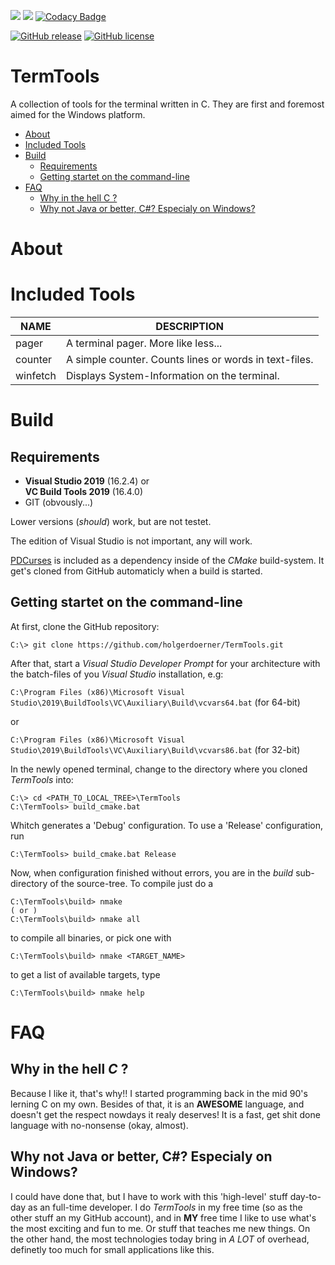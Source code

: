 ![](https://github.com/holgerdoerner/TermTools/workflows/CTest/badge.svg) ![](https://github.com/holgerdoerner/TermTools/workflows/Release%20Packaging/badge.svg) [![Codacy Badge](https://api.codacy.com/project/badge/Grade/7f1fa4df8d47447daf76710556eed469)](https://www.codacy.com/manual/HolgerDoerner/TermTools?utm_source=github.com&amp;utm_medium=referral&amp;utm_content=HolgerDoerner/TermTools&amp;utm_campaign=Badge_Grade)

[![GitHub release](https://img.shields.io/github/release/HolgerDoerner/TermTools.svg)](https://GitHub.com/HolgerDoerner/TermTools/releases/) [![GitHub license](https://img.shields.io/github/license/HolgerDoerner/TermTools.svg)](https://github.com/HolgerDoerner/TermTools/blob/master/LICENSE)
# TermTools <!-- omit in toc -->
A collection of tools for the terminal written in C. They are first and foremost aimed for the Windows platform.

- [About](#about)
- [Included Tools](#included-tools)
- [Build](#build)
  - [Requirements](#requirements)
  - [Getting startet on the command-line](#getting-startet-on-the-command-line)
- [FAQ](#faq)
  - [Why in the hell C ?](#why-in-the-hell-c)
  - [Why not Java or better, C#? Especialy on Windows?](#why-not-java-or-better-c-especialy-on-windows)

# About

# Included Tools
NAME | DESCRIPTION
--- | ---
pager | A terminal pager. More like less...
counter | A simple counter. Counts lines or words in text-files.
winfetch | Displays System-Information on the terminal.

# Build
## Requirements
- **Visual Studio 2019** (16.2.4) or \
  **VC Build Tools 2019** (16.4.0)
- GIT (obvously...)

Lower versions (*should*) work, but are not testet.

The edition of Visual Studio is not important, any will work.

[PDCurses](https://github.com/wmcbrine/PDCurses) is included as a dependency inside of the *CMake* build-system. It get's cloned from GitHub automaticly when a build is started.

## Getting startet on the command-line
At first, clone the GitHub  repository:

    C:\> git clone https://github.com/holgerdoerner/TermTools.git

After that, start a *Visual Studio Developer Prompt* for your architecture with the batch-files of you *Visual Studio* installation, e.g:

`C:\Program Files (x86)\Microsoft Visual Studio\2019\BuildTools\VC\Auxiliary\Build\vcvars64.bat` (for 64-bit)

or

`C:\Program Files (x86)\Microsoft Visual Studio\2019\BuildTools\VC\Auxiliary\Build\vcvars86.bat` (for 32-bit)

In the newly opened terminal, change to the directory where you cloned *TermTools* into:

    C:\> cd <PATH_TO_LOCAL_TREE>\TermTools
    C:\TermTools> build_cmake.bat

Whitch generates a 'Debug' configuration. To use a 'Release' configuration, run

    C:\TermTools> build_cmake.bat Release

Now, when configuration finished without errors, you are in the *build* sub-directory of the source-tree. To compile just do a

    C:\TermTools\build> nmake
    ( or )
    C:\TermTools\build> nmake all

to compile all binaries, or pick one with

    C:\TermTools\build> nmake <TARGET_NAME>

to get a list of available targets, type

    C:\TermTools\build> nmake help

# FAQ
## Why in the hell *C* ?
Because I like it, that's why!! I started programming back in the mid 90's lerning C on my own. Besides of that, it is an **AWESOME** language, and doesn't get the respect nowdays it realy deserves! It is a fast, get shit done language with no-nonsense (okay, almost).

## Why not Java or better, C#? Especialy on Windows?
I could have done that, but I have to work with this 'high-level' stuff day-to-day as an full-time developer. I do *TermTools* in my free time (so as the other stuff an my  GitHub account), and in **MY** free time I like to use what's the most exciting and fun to me. Or stuff that teaches me new things. On the other hand, the most technologies today bring in *A LOT* of overhead, definetly too much for small applications like this.
